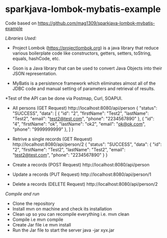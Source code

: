 # sparkjava-lombok-mybatis-example

Code based on https://github.com/mag1309/sparkjava-lombok-mybatis-example

*Libraries Used:*

- Project Lombok (https://projectlombok.org) is a java library that reduce various boilerplate code like constructors, getters, setters, toString, equals, hashCode, etc. 

- Gson is a Java library that can be used to convert Java Objects into their JSON representation.

- MyBatis is a persistence framework which eliminates almost all of the JDBC code and manual setting of parameters and retrieval of results.

*Test of the API can be done via Postmap, Curl, SOAPUI.

- All persons (GET Request)
  http://localhost:8080/api/person
  {
    "status": "SUCCESS",
    "data": [
      {
        "id": "2",
        "firstName": "Test2",
        "lastName": "Test2",
        "email": "test2@test.com",
        "phone": "2234567890"
      },
      {
        "id": "4",
        "firstName": "ok",
        "lastName": "ok2",
        "email": "ok@ok.com",
        "phone": "9999999999"
      },
    ]
  }

- Retrive a single records (GET Request)
  http://localhost:8080/api/person/2
  {
    "status": "SUCCESS",
    "data": {
      "id": "2",
      "firstName": "Test2",
      "lastName": "Test2",
      "email": "test2@test.com",
      "phone": "2234567890"
    }
  }

- Create a records (POST Request)
  http://localhost:8080/api/person

- Update a records (PUT Request)
  http://localhost:8080/api/person/1

- Delete a records (DELETE Request)
  http://localhost:8080/api/person/2

*Compile and run*
- Clone the repository
- Install mvn on machine and check its installation
- Clean up so you can recompile everything	i.e. mvn clean
- Compile	i.e mvn compile
- Create Jar file i.e mvn install
- Run the Jar file to start the server java -jar xyx.jar

